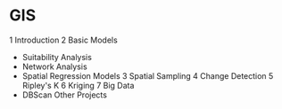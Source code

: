 # GIS

1 Introduction
2 Basic Models
- Suitability Analysis
- Network Analysis
- Spatial Regression Models
3 Spatial Sampling
4 Change Detection
5 Ripley's K
6 Kriging
7 Big Data
- DBScan
Other Projects
